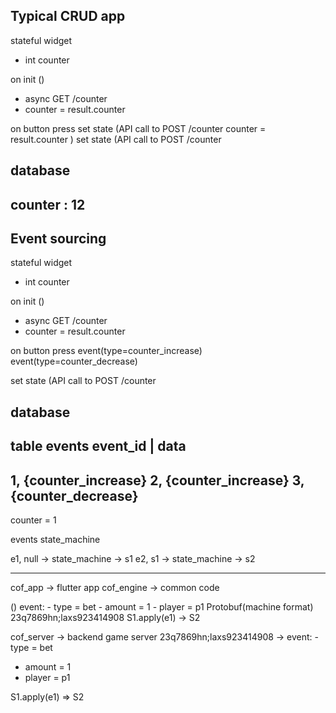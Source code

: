 Typical CRUD app
----------------

stateful widget
 - int counter

on init () 
   - async GET /counter 
   - counter = result.counter

on button press 
set state (API call to POST /counter
  counter = result.counter
)
set state (API call to POST /counter

database
--------
counter : 12
-------


Event sourcing
---------------

stateful widget
- int counter

on init ()
- async GET /counter
- counter = result.counter

on button press
event(type=counter_increase)
event(type=counter_decrease)

set state (API call to POST /counter


database
--------
table events
event_id | data
-------
1, {counter_increase}
2, {counter_increase}
3, {counter_decrease}
------
counter = 1

events
state_machine

e1, null -> state_machine -> s1
e2, s1 -> state_machine ->  s2

------------



cof_app -> flutter app
cof_engine -> common code

()
event:
    - type = bet
    - amount = 1
    - player = p1
Protobuf(machine format) 23q7869hn;laxs923414908
S1.apply(e1) -> S2
 


cof_server -> backend game server
23q7869hn;laxs923414908 ->
event:
    - type = bet
  - amount = 1
  - player = p1

S1.apply(e1) => S2






